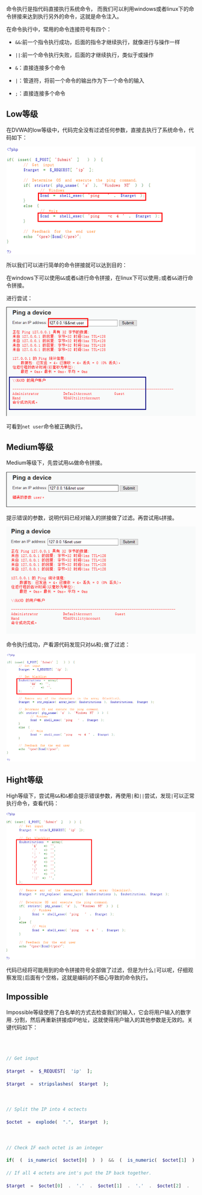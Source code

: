 命令执行是指代码直接执行系统命令， 而我们可以利用windows或者linux下的命令拼接来达到执行另外的命令，这就是命令注入。

在命令执行中，常用的命令连接符号有四个：

- `&&`:前一个指令执行成功，后面的指令才继续执行，就像进行与操作一样

- `||`:前一个命令执行失败，后面的才继续执行，类似于或操作

- `&`：直接连接多个命令

- `|`：管道符，将前一个命令的输出作为下一个命令的输入

- `;`：直接连接多个命令

## Low等级

在DVWA的low等级中，代码完全没有过滤任何参数，直接去执行了系统命令，代码如下：

![20190424231902.png](https://raw.githubusercontent.com/handbye/images/master/20190424231902.png)

所以我们可以进行简单的命令拼接就可以达到目的：

在windows下可以使用`&&`或者`&`进行命令拼接，在linux下可以使用`;`或者`&&`进行命令拼接。

进行尝试：

![20190424232432.png](https://raw.githubusercontent.com/handbye/images/master/20190424232432.png)

可看到`net user`命令被正确执行。

## Medium等级

Medium等级下，先尝试用`&&`做命令拼接。

![20190425212427.png](https://raw.githubusercontent.com/handbye/images/master/20190425212427.png)

提示错误的参数，说明代码已经对输入的拼接做了过滤。再尝试用`&`拼接。

![20190425212623.png](https://raw.githubusercontent.com/handbye/images/master/20190425212623.png)

命令执行成功，产看源代码发现只对`&&`和`;`做了过滤：

![20190425212721.png](https://raw.githubusercontent.com/handbye/images/master/20190425212721.png)

## Hight等级

High等级下，尝试用`&&`和`&`都会提示错误参数，再使用`|`和`||`尝试，发现`|`可以正常执行命令，查看代码：

![20190425213234.png](https://raw.githubusercontent.com/handbye/images/master/20190425213234.png)

代码已经将可能用到的命令拼接符号全部做了过滤，但是为什么`|`可以呢，仔细观察发现`|`后面有个空格，这就是编码的不细心导致的命令执行。

## Impossible

Impossible等级使用了白名单的方式去检查我们的输入，它会将用户输入的数字用`.`分割，然后再重新拼接成IP地址，这就使得用户输入的其他参数是无效的。关键代码如下：

```php



// Get input

$target  =  $_REQUEST[  'ip'  ];

$target  =  stripslashes(  $target  );



// Split the IP into 4 octects

$octet  =  explode(  ".",  $target  );



// Check IF each octet is an integer

if(  (  is_numeric(  $octet[0]  )  )  &&  (  is_numeric(  $octet[1]  )  )  &&  (  is_numeric(  $octet[2]  )  )  &&  (  is_numeric(  $octet[3]  )  )  &&  (  sizeof(  $octet  )  ==  4  )  )  {

// If all 4 octets are int's put the IP back together.

$target  =  $octet[0]  .  '.'  .  $octet[1]  .  '.'  .  $octet[2]  .  '.'  .  $octet[3];
```
